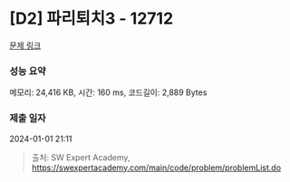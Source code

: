 # [D2] 파리퇴치3 - 12712 

[문제 링크](https://swexpertacademy.com/main/code/problem/problemDetail.do?contestProbId=AXuARWAqDkQDFARa) 

### 성능 요약

메모리: 24,416 KB, 시간: 160 ms, 코드길이: 2,889 Bytes

### 제출 일자

2024-01-01 21:11



> 출처: SW Expert Academy, https://swexpertacademy.com/main/code/problem/problemList.do